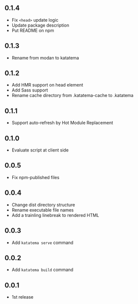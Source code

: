 ## 0.1.4

- Fix `<head>` update logic
- Update package description
- Put README on npm

## 0.1.3

- Rename from modan to katatema

## 0.1.2

- Add HMR support on head element
- Add Sass support
- Rename cache directory from .katatema-cache to .katatema

## 0.1.1

- Support auto-refresh by Hot Module Replacement

## 0.1.0

- Evaluate script at client side

## 0.0.5

- Fix npm-published files

## 0.0.4

- Change dist directory structure
- Rename executable file names
- Add a trainling linebreak to rendered HTML

## 0.0.3

- Add `katatema serve` command

## 0.0.2

- Add `katatema build` command

## 0.0.1

- 1st release
